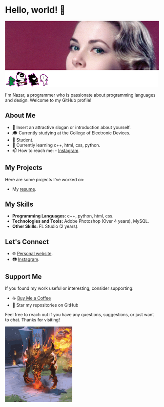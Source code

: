 # Hello, world! 👋
![Header Image](https://github.com/prodbysendwxve/prodbysendwxve/blob/main/hd-aspect-1499073090-gettyimages-71494788%20%D0%BA%D0%BE%D0%BF%D0%B8%D1%8F.jpg?raw=true)
![GIF](https://raw.githubusercontent.com/prodbysendwxve/prodbysendwxve/main/212747107-5b654ba5-31c6-4366-b42b-51b822e9bc52.gif)
<div style="background-image: url('');">
    I'm Nazar, a programmer who is passionate about programming languages and design. Welcome to my GitHub profile!

## About Me

- 🌟 Insert an attractive slogan or introduction about yourself.
- 🎓 Currently studying at the College of Electronic Devices.
- 💼 Student.
- 🌱 Currently learning c++, html, css, python.
- 📫 How to reach me: - [Instagram](https://www.instagram.com/sendwave6768/).

## My Projects

Here are some projects I've worked on:

- My [resume](https://prodbysendwxve.github.io/).

## My Skills

- **Programming Languages:** c++, python, html, css.
- **Technologies and Tools:** Adobe Photoshop (Over 4 years), MySQL.
- **Other Skills:** FL Studio (2 years).

## Let's Connect

- 🌐 [Personal website](https://prodbysendwxve.github.io/).
- 📷 [Instagram](https://www.instagram.com/sendwave6768/).

## Support Me

If you found my work useful or interesting, consider supporting:

- ☕ [Buy Me a Coffee](https://www.buymeacoffee.com/prodbysendwxve)
- 🌟 Star my repositories on GitHub

Feel free to reach out if you have any questions, suggestions, or just want to chat. Thanks for visiting!

![GIF](https://github.com/prodbysendwxve/prodbysendwxve/blob/main/shadow-fiend-dota2.gif?raw=true)
</div>
